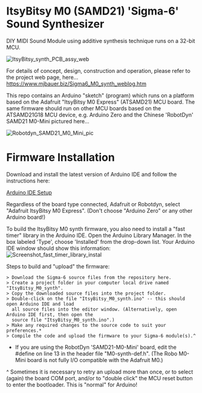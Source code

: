 # ItsyBitsy M0 (SAMD21) 'Sigma-6' Sound Synthesizer
DIY MIDI Sound Module using additive synthesis technique runs on a 32-bit MCU.

![ItsyBitsy_synth_PCB_assy_web](https://github.com/user-attachments/assets/9bf93723-6282-443f-87af-81abd5dccede)

For details of concept, design, construction and operation, please refer to the project web page, here...  
https://www.mjbauer.biz/Sigma6_M0_synth_weblog.htm

This repo contains an Arduino "sketch" (program) which runs on a platform based on the Adafruit "ItsyBitsy M0 Express"
(ATSAMD21) MCU board.  The same firmware should run on other MCU boards based on the ATSAMD21G18 MCU device, 
e.g. Arduino Zero and the Chinese 'RobotDyn' SAMD21 M0-Mini pictured here...

![Robotdyn_SAMD21_M0_Mini_pic](https://github.com/user-attachments/assets/bd78c449-bc02-46e2-9ee0-2412878ac6a5)

# Firmware  Installation

Download and install the latest version of Arduino IDE and follow the instructions here:

[Arduino IDE Setup](https://learn.adafruit.com/introducing-itsy-bitsy-m0/setup)

Regardless of the board type connected, Adafruit or Robotdyn, select "Adafruit ItsyBitsy M0 Express".
(Don't choose "Arduino Zero" or any other Arduino board!)

To build the ItsyBitsy M0 synth firmware, you also need to install a "fast timer" library in the Arduino IDE.
Open the Arduino Library Manager. In the box labeled 'Type', choose 'Installed' from the drop-down list. 
Your Arduino IDE window should show this information:
![Screenshot_fast_timer_library_instal](https://github.com/user-attachments/assets/d96e22b1-42b5-49f7-82b0-d8f763630378)

Steps to build and "upload" the firmware:

    > Download the Sigma-6 source files from the repository here.
    > Create a project folder in your computer local drive named "ItsyBitsy_M0_synth".
    > Copy the downloaded source files into the project folder.
    > Double-click on the file "ItsyBitsy_M0_synth.ino" -- this should open Arduino IDE and load
      all source files into the editor window. (Alternatively, open Arduino IDE first, then open the
      source file "ItsyBitsy_M0_synth.ino".)
    > Make any required changes to the source code to suit your preferences.*
    > Compile the code and upload the firmware to your Sigma-6 module(s).^

* If you are using the RobotDyn 'SAMD21-M0-Mini' board, edit the #define on line 13 in the header file "M0-synth-def.h".
  (The Robo M0-Mini board is not fully I/O compatible with the Adafruit M0.)

^ Sometimes it is necessary to retry an upload more than once, or to select (again) the board COM port, 
  and/or to "double click" the MCU reset button to enter the bootloader. This is "normal" for Arduino!
  
